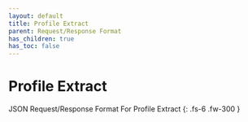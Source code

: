```yaml
---
layout: default
title: Profile Extract
parent: Request/Response Format
has_children: true
has_toc: false
---
```


# Profile Extract

JSON Request/Response Format For Profile Extract
{: .fs-6 .fw-300 }